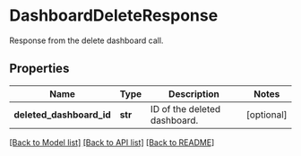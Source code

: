 # DashboardDeleteResponse

Response from the delete dashboard call.

## Properties
Name | Type | Description | Notes
------------ | ------------- | ------------- | -------------
**deleted_dashboard_id** | **str** | ID of the deleted dashboard. | [optional] 

[[Back to Model list]](README.md#documentation-for-models) [[Back to API list]](README.md#documentation-for-api-endpoints) [[Back to README]](README.md)


